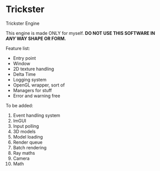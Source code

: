 # Trickster
Trickster Engine

This engine is made ONLY for myself. __DO NOT USE THIS SOFTWARE IN *ANY* WAY SHAPE OR FORM.__




Feature list:
- Entry point
- Window
- 2D texture handling
- Delta Time
- Logging system
- OpenGL wrapper, sort of
- Managers for stuff
- Error and warning free


To be added:
1. Event handling system
1. ImGUI
1. Input polling
1. 3D models
1. Model loading
1. Render queue
1. Batch rendering
1. Ray maths
1. Camera
1. Math
